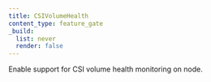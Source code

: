 ```yaml
---
title: CSIVolumeHealth
content_type: feature_gate
_build:
  list: never
  render: false
---
```

Enable support for CSI volume health monitoring on node.
